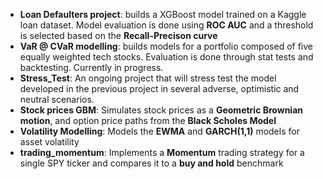 - **Loan Defaulters project**: builds a XGBoost model trained on a Kaggle loan dataset. Model evaluation is done using **ROC AUC** and a threshold is selected based on the **Recall-Precison curve**
- **VaR @ CVaR modelling**: builds models for a portfolio composed of five equally weighted tech stocks. Evaluation is done through stat tests and backtesting. Currently in progress.
- **Stress_Test**: An ongoing project that will stress test the model developed in the previous project in several adverse, optimistic and neutral scenarios.
- **Stock prices GBM**: Simulates stock prices as a **Geometric Brownian motion**, and option price paths from the **Black Scholes Model**
- **Volatility Modelling**: Models the **EWMA** and **GARCH(1,1)** models for asset volatility
- **trading_momentum**: Implements a **Momentum** trading strategy for a single SPY ticker and compares it to a **buy and hold** benchmark
